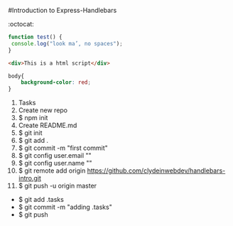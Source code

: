 #Introduction to Express-Handlebars

:octocat: 

```javascript
function test() {
 console.log("look ma’, no spaces");
}
```

```html
<div>This is a html script</div>
```

```css
body{
	background-color: red;
}
```

1. Tasks
1. Create new repo
1. $ npm init
1. Create README.md
1. $ git init
1. $ git add .
1. $ git commit -m "first commit"
1. $ git config user.email ""
1. $ git config user.name ""
1. $ git remote add origin https://github.com/clydeinwebdev/handlebars-intro.git
1. $ git push -u origin master

* $ git add .tasks
* $ git commit -m "adding .tasks"
* $ git push

